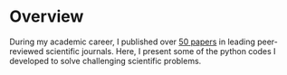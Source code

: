 # Overview

During my academic career, I published over [50 papers](https://scholar.google.ca/citations?user=ZcQiAIMAAAAJ&hl=en&oi=ao) in leading peer-reviewed scientific journals. Here, I present some of the  python codes I developed to solve challenging scientific problems.
